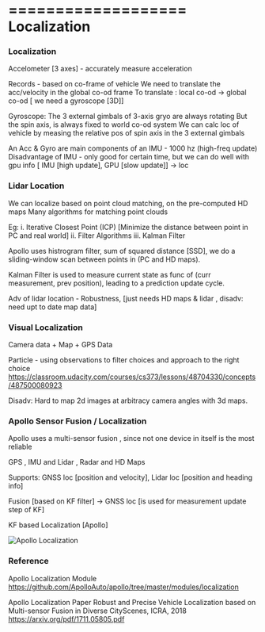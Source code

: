 ===================
Localization
===================

### Localization

Accelometer [3 axes] - accurately measure acceleration

Records - based on co-frame of vehicle
We need to translate the acc/velocity in the global co-od frame
To translate : local co-od -> global co-od  [ we need a gyroscope [3D]]

Gyroscope:
    The 3 external gimbals of 3-axis gryo are always rotating
    But the spin axis, is always fixed to world co-od system
    We can calc loc of vehicle by measing the relative pos of spin axis in the 3 external gimbals
    
An Acc & Gyro are main components of an IMU - 1000 hz (high-freq update)
Disadvantage of IMU - only good for certain time, but we can do well with gpu info [ IMU [high update], GPU [slow update]] -> loc

### Lidar Location

We can localize based on point cloud matching, on the pre-computed HD maps
Many algorithms for matching point clouds

Eg:
    i.  Iterative Closest Point (ICP)  [Minimize the distance between point in PC and real world]
    ii. Filter Algorithms
    iii. Kalman Filter

Apollo uses histrogram filter,  sum of squared distance [SSD], we do a sliding-window scan between points in (PC and HD maps).

Kalman Filter is used to measure current state as func of (curr measurement, prev position), leading to a prediction update cycle.

Adv of lidar location - Robustness, [just needs HD maps & lidar , disadv: need upt to date map data]

### Visual Localization

Camera data + Map + GPS Data 

Particle - using observations to filter choices and approach to the right choice
https://classroom.udacity.com/courses/cs373/lessons/48704330/concepts/487500080923

Disadv: Hard to map 2d images at arbitracy camera angles with 3d maps.


### Apollo Sensor Fusion / Localization

Apollo uses a multi-sensor fusion , since not one device in itself is the most reliable

GPS , IMU and Lidar , Radar and HD Maps

Supports: GNSS loc [position and velocity], Lidar loc [position and heading info]

Fusion [based on KF filter] -> GNSS loc [is used for measurement update step of KF]

KF based Localization [Apollo]

![Apollo Localization](https://video.udacity-data.com/topher/2018/July/5b39a1b3_kalman-filter/kalman-filter.png)



### Reference

Apollo Localization Module
https://github.com/ApolloAuto/apollo/tree/master/modules/localization


Apollo Localization Paper
Robust and Precise Vehicle Localization based on Multi-sensor Fusion in Diverse CityScenes, ICRA, 2018
https://arxiv.org/pdf/1711.05805.pdf
